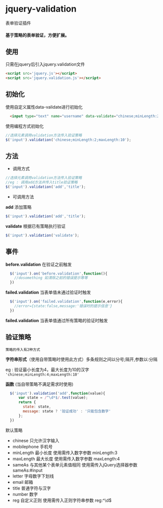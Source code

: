 # jquery-validation
表单验证插件

#### 基于策略的表单验证，方便扩展。



使用
-----

只需在jquery后引入jquery.validation文件

``` html
<script src='jquery.js'></script>
<script src='jquery.validation.js'></script>
```

初始化
---------------
使用自定义属性data-validate进行初始化
``` html
  <input type="text" name="username" data-validate="chinese;minLength:2;maxLength:10" />
```

使用编程方式初始化

``` javascript
//选择元素调用validation方法传入验证策略
$('input').validation('chinese;minLength:2;maxLength:10');

```

方法
-----------
* 调用方式

``` javascript
//选择元素调用validation方法传入验证策略
//eg : 调用add方法并传入title验证策略
$('input').validation('add','title');

```
* 可调用方法

**add**  添加策略  
``` javascript
$('input').validation('add','title');
```  
**validate** 根据已有策略执行验证
``` javascript
$('input').validation('validate');
```  

事件
---
**before.validation** 在验证之前触发
``` javascript
  $('input').on('before.validation',function(){
    //dosomething 如清除之前的错误提示等等
  })
```  

**failed.validation** 当表单值未通过验证时触发
``` javascript
  $('input').on('failed.validation',function(e,error){
    //error={state:false,message:'错误时的提示信息'}
  })
```  
**failed.validation** 当表单值通过所有策略的验证时触发

验证策略
---
    策略的传入有2种方式
    
**字符串形式**（使用自带策略时使用此方式）多条规则之间以分号;隔开,参数以:分隔 

  eg : 验证最小长度为4，最大长度为10的汉字 `` 'chinese;minLength:4;maxLength:10' ``
    
**函数** (当自带策略不满足需求时使用)
``` javascript
  $('input').validation('add',function(value){
      var state = /^\d*$/.test(value);
      return {
        state: state,
        message: state ? '验证成功' : '只能包含数字'
      };
  })
```  
默认策略
* chinese 只允许汉字输入
* mobilephone 手机号
* minLength  最小长度 使用需传入数字参数 minLength:3
* maxLength  最大长度 使用需传入数字参数 maxLength:4
* sameAs     与其他某个表单元素值相同 使用需传入jQuery选择器参数 sameAs:#input
* letter     字母数字下划线
* email      邮箱
* title      普通字符与汉字
* number     数字
* reg        自定义正则  使用需传入正则字符串参数  reg:^\d$

